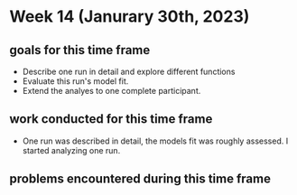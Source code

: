 # Week 14 (Janurary 30th, 2023)

## goals for this time frame
- Describe one run in detail and explore different functions
- Evaluate this run's model fit.
- Extend the analyes to one complete participant. 


## work conducted for this time frame
- One run was described in detail, the models fit was roughly assessed. I started analyzing one run. 


## problems encountered during this time frame
